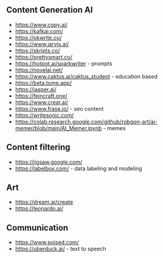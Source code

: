 ## Content Generation AI

- https://www.copy.ai/
- https://kafkai.com/
- https://okwrite.co/
- https://www.jarvis.ai/
- https://skripts.co/
- https://prettysmart.co/
- https://hotpot.ai/sparkwriter - prompts
- https://novelai.net/
- https://www.caktus.ai/caktus_student - education based
- https://beta.tome.app/
- https://jasper.ai/
- https://feincraft.one/
- https://www.crear.ai/
- https://www.frase.io/ - seo content
- https://writesonic.com/
- https://colab.research.google.com/github/robgon-art/ai-memer/blob/main/AI_Memer.ipynb - memes

## Content filtering

- https://jigsaw.google.com/
- https://labelbox.com/ - data labeling and modeling


## Art
- https://dream.ai/create
- https://leonardo.ai/ 

## Communication
- https://www.poised.com/
- https://uberduck.ai/ - text to speech

